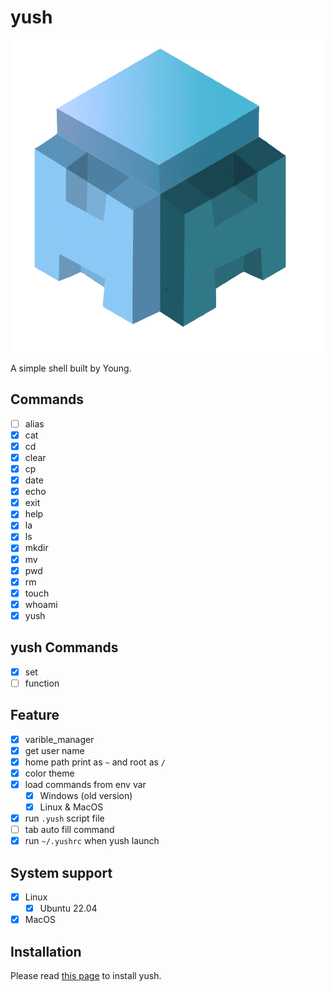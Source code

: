 # yush

![yush](./public/yush_logo.png)

A simple shell built by Young.

## Commands

- [ ] alias
- [x] cat
- [x] cd
- [x] clear
- [x] cp
- [x] date
- [x] echo
- [x] exit
- [x] help
- [x] la
- [x] ls
- [x] mkdir
- [x] mv
- [x] pwd
- [x] rm
- [x] touch
- [x] whoami
- [x] yush

## yush Commands

- [x] set
- [ ] function

## Feature

- [x] varible_manager
- [x] get user name
- [x] home path print as `~` and root as `/`
- [x] color theme
- [x] load commands from env var
    - [x] Windows (old version)
    - [x] Linux & MacOS
- [x] run `.yush` script file
- [ ] tab auto fill command
- [x] run `~/.yushrc` when yush launch

## System support

- [x] Linux
    - [x] Ubuntu 22.04
- [x] MacOS

## Installation

Please read [this page](./docs/tutorial.md) to install yush.